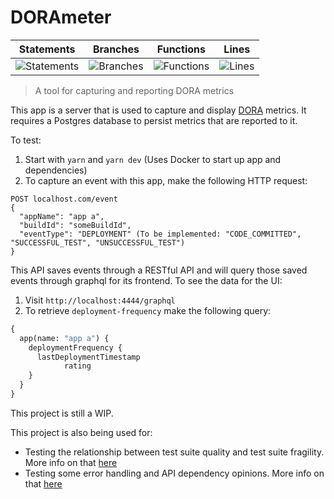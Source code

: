 # DORAmeter

| Statements                | Branches                | Functions                | Lines                |
| ------------------------- | ----------------------- | ------------------------ | -------------------- |
| ![Statements](https://img.shields.io/badge/Coverage-93.98%25-brightgreen.svg) | ![Branches](https://img.shields.io/badge/Coverage-93.33%25-brightgreen.svg) | ![Functions](https://img.shields.io/badge/Coverage-86.84%25-yellow.svg) | ![Lines](https://img.shields.io/badge/Coverage-94.4%25-brightgreen.svg) |

> A tool for capturing and reporting DORA metrics

This app is a server that is used to capture and display [DORA](https://cloud.google.com/devops/) metrics. It requires a Postgres database to persist metrics that are reported to it.

To test:
1. Start with `yarn` and `yarn dev` (Uses Docker to start up app and dependencies)
2. To capture an event with this app, make the following HTTP request:
```
POST localhost.com/event
{
  "appName": "app a",
  "buildId": "someBuildId",
  "eventType": "DEPLOYMENT" (To be implemented: "CODE_COMMITTED", "SUCCESSFUL_TEST", "UNSUCCESSFUL_TEST")
}
```

This API saves events through a RESTful API and will query those saved events through graphql for its frontend. To see the data for the UI:
1. Visit `http://localhost:4444/graphql`
2. To retrieve `deployment-frequency` make the following query:
```graphql
{
  app(name: "app a") {
    deploymentFrequency {
      lastDeploymentTimestamp
			rating
    }
  }
}
```

This project is still a WIP.

This project is also being used for:
* Testing the relationship between test suite quality and test suite fragility. More info on that [here](https://github.com/brigonzalez/DORAmeter/wiki/Test-Suite-Quality-vs-Test-Suite-Fragility-Experiment)
* Testing some error handling and API dependency opinions. More info on that [here](https://github.com/brigonzalez/DORAmeter/wiki/Opinions)
